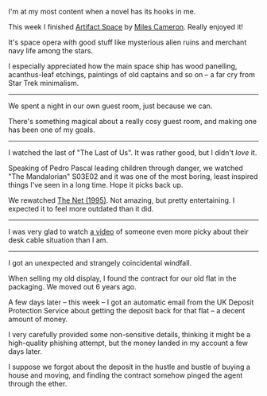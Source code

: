 I'm at my most content when a novel has its hooks in me.

This week I finished [Artifact Space](https://www.goodreads.com/book/show/56097208-artifact-space) by [Miles Cameron](https://mastodon.online/@Cameronauthor). Really enjoyed it!

It's space opera with good stuff like mysterious alien ruins and merchant navy life among the stars.

I especially appreciated how the main space ship has wood panelling, acanthus-leaf etchings, paintings of old captains and so on – a far cry from Star Trek minimalism.

---

We spent a night in our own guest room, just because we can.

There's something magical about a really cosy guest room, and making one has been one of my goals.

---

I watched the last of "The Last of Us". It was rather good, but I didn't *love* it.

Speaking of Pedro Pascal leading children through danger, we watched "The Mandalorian" S03E02 and it was one of the most boring, least inspired things I've seen in a long time. Hope it picks back up.

We rewatched [The Net (1995)](https://www.imdb.com/title/tt0113957/). Not amazing, but pretty entertaining. I expected it to feel more outdated than it did.

---

I was very glad to watch [a video](https://www.youtube.com/watch?v=bErJpKrEhzc) of someone even more picky about their desk cable situation than I am.

---

I got an unexpected and strangely coincidental windfall.

When selling my old display, I found the contract for our old flat in the packaging. We moved out 6 years ago.

A few days later – this week – I got an automatic email from the UK Deposit Protection Service about getting the deposit back for that flat – a decent amount of money.

I very carefully provided some non-sensitive details, thinking it might be a high-quality phishing attempt, but the money landed in my account a few days later.

I suppose we forgot about the deposit in the hustle and bustle of buying a house and moving, and finding the contract somehow pinged the agent through the ether.
